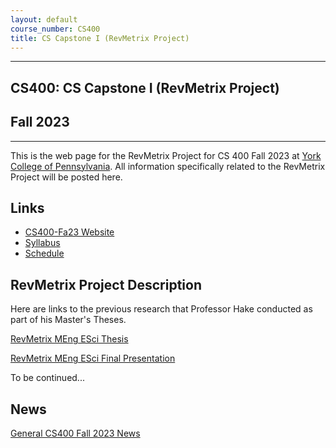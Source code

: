 ```yaml
---
layout: default
course_number: CS400
title: CS Capstone I (RevMetrix Project)
---
```


--- --- --- --- --- --- --- --- --- --- --- --- --- --- --- --- --- --- --- --- --- --- --- ---

## CS400: CS Capstone I (RevMetrix Project)

## Fall 2023

--- --- --- --- --- --- --- --- --- --- --- --- --- --- --- --- --- --- --- --- --- --- --- ---

This is the web page for the RevMetrix Project for CS 400 Fall 2023 at [York College of Pennsylvania](http://www.ycp.edu).  All information specifically related to the RevMetrix Project will be posted here.

## Links

* [CS400-Fa23 Website](../../index.html)
* [Syllabus](../../syllabus.html)
* [Schedule](schedule.html)

## RevMetrix Project Description
Here are links to the previous research that Professor Hake conducted as part of his Master's Theses.

[RevMetrix MEng ESci Thesis](Hake-MEngESci-Masters-Thesis.pdf)

[RevMetrix MEng ESci Final Presentation](Hake-MEngESci-Masters-Defense-Presentation.pdf)

To be continued...

## News
<!-- Commenting out YCPHacks-specific News until it's needed - and the dates could change, anyway

* 11-14-22: Assignment 7 (Final Report and Final Peer Evals) are both due by Noon, Sunday, 12-11-22

* 11-14-22: Assignment 7 (Final System Presentation) is from 11:00am to 12:50pm, Monday, 12-5-22, with presentation and demo in class

* 11-14-22: Assignment 7 (Draft Technical Report) is due by Noon, Sunday, 12-4-22, in your Google Team Drive

* 11-14-22: Your status report for Monday, 11-28-22 has been moved to Wednesday, 11-30-22

* 11-14-22: On Monday, 11-21-22, you will be giving your status update to your clients: Tyler Franks & David McHugh 

* 10-28-22: Assignment 6 (50% Working System) is at 11:00am, Monday, 11-14-22, with presentation and demo during class

* 9-29-22: Mid-Semester Peer Evals are due Wednesday, 10-26-22 by Noon, via email in PDF form

* 9-29-22: Assignment 5 (Minimal Working System) is due 11:00am, Monday, 10-24-22, with presentation and demo during class

* 9-29-22: Assignment 4 (Analysis & Design) has been moved to 11:00am, Wednesday, 10-5-22, with presentation during class

* 9-19-22: Assignment 3 (Requirements) is due by 11:00am, Monday, 9-26-22, with presentation during class

* 9-19-22: Assignment 2 (Weekly Journals) are now due every Monday by 11:00am (prior to class), with a summary presentation in class on the days that do not already have another assignment due

* 8-27-22: Assignment 1 (Readiness Demo) is due by 11:00am, Friday, 9-16-22, with presentation during class

* 8-27-22: Assignment 1 (Project Proposal) is due by 11:00am, Friday, 9-9-22, with presentation during class

-->

[General CS400 Fall 2023 News](../../index.html)